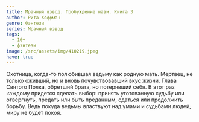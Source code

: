 ```yaml
---
title: Мрачный взвод. Пробуждение нави. Книга 3
author: Рита Хоффман
genre: Фэнтези
series: Мрачный взвод
tags:
  - 16+
  - фэнтези
image: /src/assets/img/410219.jpeg
have: true
---
```

Охотница, когда-то полюбившая ведьму как родную мать. Мертвец, не только оживший, но и вновь почувствовавший вкус жизни. Глава Святого Полка, обретший брата, но потерявший себя. В этот раз каждому придется сделать выбор: принять уготованную судьбу или отвергнуть, предать или быть преданным, сдаться или продолжить борьбу. Ведь покуда ведьмы властвуют над умами и судьбами людей, миру не будет покоя.
